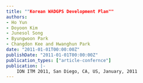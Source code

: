 ```yaml
---
title: ""Korean WADGPS Development Plan""
authors:
- Ho Yun
- Doyoon Kim
- Junesol Song
- Byungwoon Park
- Changdon Kee and Hwanghun Park
date: "2011-01-01T00:00:00Z"
publishDate: "2011-01-01T00:00:00Z"
publication_types: ["article-confernce"]
publication: |-
    ION ITM 2011, San Diego, CA, US, January, 2011
---
```

